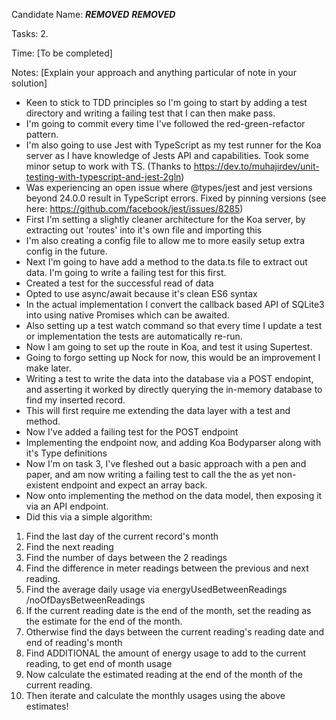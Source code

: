 Candidate Name: ***REMOVED*** ***REMOVED***

Tasks: 2.

Time: [To be completed]

Notes:
[Explain your approach and anything particular of note in your solution]
- Keen to stick to TDD principles so I'm going to start by adding a test directory and writing a failing test that I can then make pass.
- I'm going to commit every time I've followed the red-green-refactor pattern.
- I'm also going to use Jest with TypeScript as my test runner for the Koa server as I have knowledge of Jests API and capabilities. Took some minor setup to work with TS. (Thanks to https://dev.to/muhajirdev/unit-testing-with-typescript-and-jest-2gln)
- Was experiencing an open issue where @types/jest and jest versions beyond 24.0.0 result in TypeScript errors. Fixed by pinning versions (see here: https://github.com/facebook/jest/issues/8285)
- First I'm setting a slightly cleaner architecture for the Koa server, by extracting out 'routes' into it's own file and importing this
- I'm also creating a config file to allow me to more easily setup extra config in the future.
- Next I'm going to have add a method to the data.ts file to extract out data. I'm going to write a failing test for this first.
- Created a test for the successful read of data
- Opted to use async/await because it's clean ES6 syntax
- In the actual implementation I convert the callback based API of SQLite3 into using native Promises which can be awaited.
- Also setting up a test watch command so that every time I update a test or implementation the tests are automatically re-run.
- Now I am going to set up the route in Koa, and test it using Supertest.
- Going to forgo setting up Nock for now, this would be an improvement I make later.
- Writing a test to write the data into the database via a POST endopint, and asserting it worked by directly querying the in-memory database to find my inserted record.
- This will first require me extending the data layer with a test and method.
- Now I've added a failing test for the POST endpoint
- Implementing the endpoint now, and adding Koa Bodyparser along with it's Type definitions
- Now I'm on task 3, I've fleshed out a basic approach with a pen and paper, and am now writing a failing test to call the the as yet non-existent endpoint and expect an array back.
- Now onto implementing the method on the data model, then exposing it via an API endpoint.
- Did this via a simple algorithm:
1. Find the last day of the current record's month
2. Find the next reading
3. Find the number of days between the 2 readings
4. Find the difference in meter readings between the previous and next reading.
5. Find the average daily usage via energyUsedBetweenReadings /noOfDaysBetweenReadings
6. If the current reading date is the end of the month, set the reading as the estimate for the end of the month.
7. Otherwise find the days between the current reading's reading date and end of reading's month
8. Find ADDITIONAL the amount of energy usage to add to the current reading, to get end of month usage
9. Now calculate the estimated reading at the end of the month of the current reading.
10. Then iterate and calculate the monthly usages using the above estimates!
